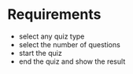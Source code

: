 # Requirements

- select any quiz type
- select the number of questions
- start the quiz
- end the quiz and show the result
